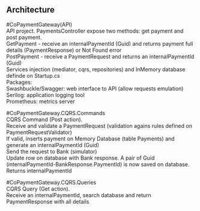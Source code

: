 ## Architecture  

#CoPaymentGateway(API)  
API project. PaymentsController expose two methods: get payment and post payment.  
GetPayment - receive an internalPaymentId (Guid) and returns payment full details (PaymentResponse) or Not Found error    
PostPayment - receive a PaymentRequest and returns an internalPaymentId (Guid)  
Services injection (mediator, cqrs, repositories) and InMemory database definde on Startup.cs  
Packages:  
Swashbuckle/Swagger: web interface to API (allow requests emulation)  
Serilog: application logging tool  
Prometheus: metrics server  
  
#CoPaymentGateway.CQRS.Commands  
CQRS Command (Post action).  
Receive and validate a PaymentRequest (validation agains rules defined on PaymentRequestValidator)  
If valid, inserts payment on Memory Database (table Payments) and generate an internalPaymentId (Guid)  
Send the request to Bank (simulator)  
Update row on database with Bank response. A pair of Guid (internalPaymentId-BankResponse.PaymentId) is now saved on database.  
Returns internalPaymentId  
  
#CoPaymentGateway.CQRS.Queries  
CQRS Query (Get action).  
Receive an internalPaymentId, search database and return PaymentResponse with all details  

